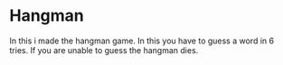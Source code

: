 # Hangman
In this i made the hangman game. In this you have to guess a word in 6 tries. If you are unable to guess the hangman dies.
